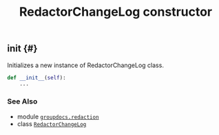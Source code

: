 ﻿---
title: RedactorChangeLog constructor
second_title: GroupDocs.Redaction for Python via .NET API References
description: 
type: docs
url: /python-net/groupdocs.redaction/redactorchangelog/__init__/
is_root: false
weight: 10
---

## __init__ {#}

Initializes a new instance of RedactorChangeLog class.



```python
def __init__(self):
    ...
```





### See Also
* module [`groupdocs.redaction`](../../)
* class [`RedactorChangeLog`](/redaction/python-net/groupdocs.redaction/redactorchangelog)
